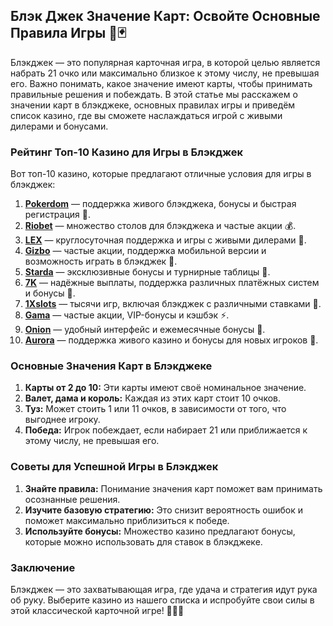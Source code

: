 ## Блэк Джек Значение Карт: Освойте Основные Правила Игры 🎴🃏

Блэкджек — это популярная карточная игра, в которой целью является набрать 21 очко или максимально близкое к этому числу, не превышая его. Важно понимать, какое значение имеют карты, чтобы принимать правильные решения и побеждать. В этой статье мы расскажем о значении карт в блэкджеке, основных правилах игры и приведём список казино, где вы сможете наслаждаться игрой с живыми дилерами и бонусами.

### Рейтинг Топ-10 Казино для Игры в Блэкджек

Вот топ-10 казино, которые предлагают отличные условия для игры в блэкджек:

1. **[Pokerdom](https://brandplay.link/4k77v2yx)** — поддержка живого блэкджека, бонусы и быстрая регистрация 🎲.
2. **[Riobet](https://brandplay.link/7xBLTPyj)** — множество столов для блэкджека и частые акции 💰.
3. **[LEX](https://brandplay.link/zW4hdDFV)** — круглосуточная поддержка и игры с живыми дилерами 🎉.
4. **[Gizbo](https://brandplay.link/bprXw4YV)** — частые акции, поддержка мобильной версии и возможность играть в блэкджек 🎁.
5. **[Starda](https://brandplay.link/fB7xwRFL)** — эксклюзивные бонусы и турнирные таблицы 🎈.
6. **[7K](https://brandplay.link/BvQyFShp)** — надёжные выплаты, поддержка различных платёжных систем и бонусы 🎯.
7. **[1Xslots](https://brandplay.link/hSB1khtr)** — тысячи игр, включая блэкджек с различными ставками 🌟.
8. **[Gama](https://brandplay.link/j6NMKsDz)** — частые акции, VIP-бонусы и кэшбэк ⚡.
9. **[Onion](https://brandplay.link/zBGRVpQ9)** — удобный интерфейс и ежемесячные бонусы 🎰.
10. **[Aurora](https://10trafic-stat2.com/click/668546556bcc6313411604bd/6766/13032/subaccount)** — поддержка живого казино и бонусы для новых игроков 💎.

### Основные Значения Карт в Блэкджеке

1. **Карты от 2 до 10:** Эти карты имеют своё номинальное значение.
2. **Валет, дама и король:** Каждая из этих карт стоит 10 очков.
3. **Туз:** Может стоить 1 или 11 очков, в зависимости от того, что выгоднее игроку.
4. **Победа:** Игрок побеждает, если набирает 21 или приближается к этому числу, не превышая его.

### Советы для Успешной Игры в Блэкджек

1. **Знайте правила:** Понимание значения карт поможет вам принимать осознанные решения.
2. **Изучите базовую стратегию:** Это снизит вероятность ошибок и поможет максимально приблизиться к победе.
3. **Используйте бонусы:** Множество казино предлагают бонусы, которые можно использовать для ставок в блэкджеке.

### Заключение

Блэкджек — это захватывающая игра, где удача и стратегия идут рука об руку. Выберите казино из нашего списка и испробуйте свои силы в этой классической карточной игре! 🎉🎴💸
